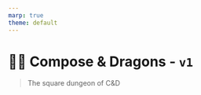 ```yaml
---
marp: true
theme: default
---
```

# 🐙🐲 Compose & Dragons - `v1`
> The square dungeon of C&D

<!--
![img](../architecture/game.drawio.png)
-->

